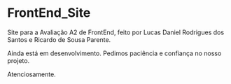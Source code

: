 # FrontEnd_Site
Site para a Avaliação A2 de FrontEnd, feito por Lucas Daniel Rodrigues dos Santos e Ricardo de Sousa Parente.

Ainda está em desenvolvimento. Pedimos paciência e confiança no nosso projeto.

Atenciosamente.
